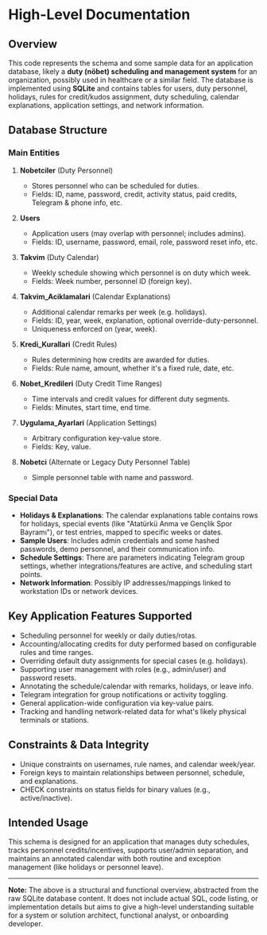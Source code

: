 # High-Level Documentation

## Overview

This code represents the schema and some sample data for an application database, likely a **duty (nöbet) scheduling and management system** for an organization, possibly used in healthcare or a similar field. The database is implemented using **SQLite** and contains tables for users, duty personnel, holidays, rules for credit/kudos assignment, duty scheduling, calendar explanations, application settings, and network information.

## Database Structure

### Main Entities

1. **Nobetciler** (Duty Personnel)
   - Stores personnel who can be scheduled for duties.
   - Fields: ID, name, password, credit, activity status, paid credits, Telegram & phone info, etc.

2. **Users**
   - Application users (may overlap with personnel; includes admins).
   - Fields: ID, username, password, email, role, password reset info, etc.

3. **Takvim** (Duty Calendar)
   - Weekly schedule showing which personnel is on duty which week.
   - Fields: Week number, personnel ID (foreign key).

4. **Takvim_Aciklamalari** (Calendar Explanations)
   - Additional calendar remarks per week (e.g. holidays).
   - Fields: ID, year, week, explanation, optional override-duty-personnel.
   - Uniqueness enforced on (year, week).

5. **Kredi_Kurallari** (Credit Rules)
   - Rules determining how credits are awarded for duties.
   - Fields: Rule name, amount, whether it's a fixed rule, date, etc.

6. **Nobet_Kredileri** (Duty Credit Time Ranges)
   - Time intervals and credit values for different duty segments.
   - Fields: Minutes, start time, end time.

7. **Uygulama_Ayarlari** (Application Settings)
   - Arbitrary configuration key-value store.
   - Fields: Key, value.

8. **Nobetci** (Alternate or Legacy Duty Personnel Table)
   - Simple personnel table with name and password.

### Special Data

- **Holidays & Explanations**: The calendar explanations table contains rows for holidays, special events (like "Atatürkü Anma ve Gençlik Spor Bayramı"), or test entries, mapped to specific weeks or dates.
- **Sample Users**: Includes admin credentials and some hashed passwords, demo personnel, and their communication info.
- **Schedule Settings**: There are parameters indicating Telegram group settings, whether integrations/features are active, and scheduling start points.
- **Network Information**: Possibly IP addresses/mappings linked to workstation IDs or network devices.

## Key Application Features Supported

- Scheduling personnel for weekly or daily duties/rotas.
- Accounting/allocating credits for duty performed based on configurable rules and time ranges.
- Overriding default duty assignments for special cases (e.g. holidays).
- Supporting user management with roles (e.g., admin/user) and password resets.
- Annotating the schedule/calendar with remarks, holidays, or leave info.
- Telegram integration for group notifications or activity toggling.
- General application-wide configuration via key-value pairs.
- Tracking and handling network-related data for what's likely physical terminals or stations.

## Constraints & Data Integrity

- Unique constraints on usernames, rule names, and calendar week/year.
- Foreign keys to maintain relationships between personnel, schedule, and explanations.
- CHECK constraints on status fields for binary values (e.g., active/inactive).

## Intended Usage

This schema is designed for an application that manages duty schedules, tracks personnel credits/incentives, supports user/admin separation, and maintains an annotated calendar with both routine and exception management (like holidays or personnel leave).

---

**Note:** The above is a structural and functional overview, abstracted from the raw SQLite database content. It does not include actual SQL, code listing, or implementation details but aims to give a high-level understanding suitable for a system or solution architect, functional analyst, or onboarding developer.